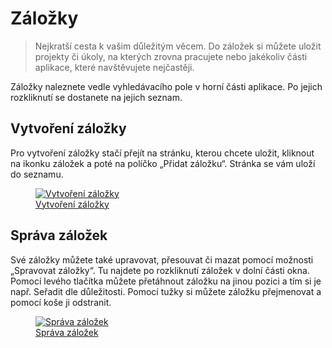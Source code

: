 # Záložky

>Nejkratší cesta k vašim důležitým věcem. Do záložek si můžete uložit projekty či úkoly, na kterých zrovna pracujete nebo jakékoliv části aplikace, které navštěvujete nejčastěji.

Záložky naleznete vedle vyhledávacího pole v horní části aplikace. Po jejich rozkliknutí se dostanete na jejich seznam.

## Vytvoření záložky
Pro vytvoření záložky stačí přejít na stránku, kterou chcete uložit, kliknout na ikonku záložek a poté na políčko „Přidat záložku“. Stránka se vám uloží do seznamu.

<figure class="large_image">
	<a href="../../../assets/images/zalozky-vytvoreni-zalozky.jpg" title="Vytvoření záložky" class="glightbox">
		<img loading="lazy" src="../../../assets/images/zalozky-vytvoreni-zalozky.jpg" alt="Vytvoření záložky" />
		<figcaption>Vytvoření záložky</figcaption>
	</a>
</figure>

## Správa záložek
Své záložky můžete také upravovat, přesouvat či mazat pomocí možnosti „Spravovat záložky“. Tu najdete po rozkliknutí záložek v dolní části okna. Pomocí levého tlačítka můžete přetáhnout záložku na jinou pozici a tím si je např. Seřadit dle důležitosti. Pomocí tužky si můžete záložku přejmenovat a pomocí koše ji odstranit.

<figure class="large_image">
	<a href="../../../assets/images/zalozky-sprava-zalozek.jpg" title="Správa záložek" class="glightbox">
		<img loading="lazy" src="../../../assets/images/zalozky-sprava-zalozek.jpg" alt="Správa záložek" />
		<figcaption>Správa záložek</figcaption>
	</a>
</figure>